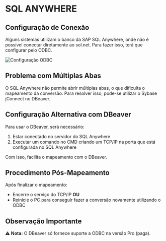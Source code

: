 # SQL ANYWHERE

## Configuração de Conexão

Alguns sistemas utilizam o banco da SAP SQL Anywhere, onde não é possível conectar diretamente ao sol.net. Para fazer isso, terá que configurar pelo ODBC.

![Configuração ODBC](https://github.com/user-attachments/assets/ac42f3af-a023-4e66-b398-61e149306a43)

## Problema com Múltiplas Abas

O SQL Anywhere não permite abrir múltiplas abas, o que dificulta o mapeamento da conversão. Para resolver isso, pode-se utilizar o Sybase jConnect no DBeaver.

## Configuração Alternativa com DBeaver

Para usar o DBeaver, será necessário:

1. Estar conectado no servidor do SQL Anywhere
2. Executar um comando no CMD criando um TCP/IP na porta que está configurada no SQL Anywhere

Com isso, facilita o mapeamento com o DBeaver.

## Procedimento Pós-Mapeamento

Após finalizar o mapeamento:
- Encerre o serviço do TCP/IP **OU**
- Reinicie o PC para conseguir fazer a conversão novamente utilizando o ODBC

## Observação Importante

⚠️ **Nota:** O DBeaver só fornece suporte a ODBC na versão Pro (paga).
